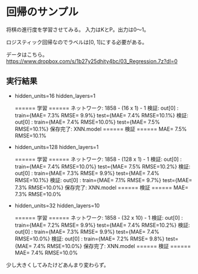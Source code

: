 回帰のサンプル
==============

将棋の進行度を学習させてみる。
入力はKとP。出力は0～1。

ロジスティック回帰なのでラベルは[0, 1]にする必要がある。

データはこちら。
https://www.dropbox.com/s/1b27y25dhity4bc/03_Regression.7z?dl=0



実行結果
--------

* hidden_units=16 hidden_layers=1

	====== 学習 ======
	ネットワーク: 1858 - (16 x 1) - 1
	検証: out[0] : train={MAE= 7.3% RMSE= 9.9%} test={MAE= 7.4% RMSE=10.1%}
	検証: out[0] : train={MAE= 7.4% RMSE=10.0%} test={MAE= 7.5% RMSE=10.1%}
	保存完了: XNN.model
	====== 検証 ======
	MAE= 7.5% RMSE=10.1%

* hidden_units=128 hidden_layers=1

	====== 学習 ======
	ネットワーク: 1858 - (128 x 1) - 1
	検証: out[0] : train={MAE= 7.4% RMSE=10.0%} test={MAE= 7.5% RMSE=10.2%}
	検証: out[0] : train={MAE= 7.3% RMSE= 9.9%} test={MAE= 7.4% RMSE=10.1%}
	検証: out[0] : train={MAE= 7.1% RMSE= 9.7%} test={MAE= 7.3% RMSE=10.0%}
	保存完了: XNN.model
	====== 検証 ======
	MAE= 7.3% RMSE=10.0%

* hidden_units=32 hidden_layers=10

	====== 学習 ======
	ネットワーク: 1858 - (32 x 10) - 1
	検証: out[0] : train={MAE= 7.2% RMSE= 9.9%} test={MAE= 7.4% RMSE=10.2%}
	検証: out[0] : train={MAE= 7.3% RMSE= 9.9%} test={MAE= 7.4% RMSE=10.0%}
	検証: out[0] : train={MAE= 7.2% RMSE= 9.8%} test={MAE= 7.4% RMSE=10.0%}
	保存完了: XNN.model
	====== 検証 ======
	MAE= 7.4% RMSE=10.0%

少し大きくしてみたけどあんまり変わらず。
